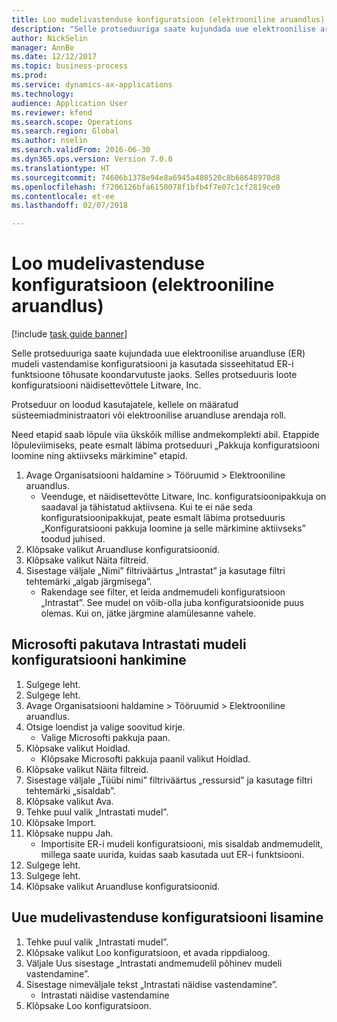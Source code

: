 ```yaml
--- 
title: Loo mudelivastenduse konfiguratsioon (elektrooniline aruandlus)
description: "Selle protseduuriga saate kujundada uue elektroonilise aruandluse (ER) mudeli vastendamise konfiguratsiooni ja kasutada sisseehitatud ER-i funktsioone tõhusate koondarvutuste jaoks."
author: NickSelin
manager: AnnBe
ms.date: 12/12/2017
ms.topic: business-process
ms.prod: 
ms.service: dynamics-ax-applications
ms.technology: 
audience: Application User
ms.reviewer: kfend
ms.search.scope: Operations
ms.search.region: Global
ms.author: nselin
ms.search.validFrom: 2016-06-30
ms.dyn365.ops.version: Version 7.0.0
ms.translationtype: HT
ms.sourcegitcommit: 74606b1378e94e8a6945a408520c8b68648970d8
ms.openlocfilehash: f7206126bfa6150078f1bfb4f7e07c1cf2819ce0
ms.contentlocale: et-ee
ms.lasthandoff: 02/07/2018

---
```

# <a name="create-a-model-mapping-configuration-er"></a>Loo mudelivastenduse konfiguratsioon (elektrooniline aruandlus)

[!include [task guide banner](../../includes/task-guide-banner.md)]

Selle protseduuriga saate kujundada uue elektroonilise aruandluse (ER) mudeli vastendamise konfiguratsiooni ja kasutada sisseehitatud ER-i funktsioone tõhusate koondarvutuste jaoks. Selles protseduuris loote konfiguratsiooni näidisettevõttele Litware, Inc. 

Protseduur on loodud kasutajatele, kellele on määratud süsteemiadministraatori või elektroonilise aruandluse arendaja roll.

Need etapid saab lõpule viia ükskõik millise andmekomplekti abil. Etappide lõpuleviimiseks, peate esmalt läbima protseduuri „Pakkuja konfiguratsiooni loomine ning aktiivseks märkimine” etapid.

1. Avage Organisatsiooni haldamine > Tööruumid > Elektrooniline aruandlus.
    * Veenduge, et näidisettevõtte Litware, Inc. konfiguratsioonipakkuja on saadaval ja tähistatud aktiivsena. Kui te ei näe seda konfiguratsioonipakkujat, peate esmalt läbima protseduuris „Konfiguratsiooni pakkuja loomine ja selle märkimine aktiivseks” toodud juhised.  
2. Klõpsake valikut Aruandluse konfiguratsioonid.
3. Klõpsake valikut Näita filtreid.
4. Sisestage väljale „Nimi” filtriväärtus „Intrastat” ja kasutage filtri tehtemärki „algab järgmisega”.
    * Rakendage see filter, et leida andmemudeli konfiguratsioon „Intrastat”. See mudel on võib-olla juba konfiguratsioonide puus olemas. Kui on, jätke järgmine alamülesanne vahele.   

## <a name="get-the-intrastat-model-configuration-provided-by-microsoft"></a>Microsofti pakutava Intrastati mudeli konfiguratsiooni hankimine
1. Sulgege leht.
2. Sulgege leht.
3. Avage Organisatsiooni haldamine > Tööruumid > Elektrooniline aruandlus.
4. Otsige loendist ja valige soovitud kirje.
    * Valige Microsofti pakkuja paan.  
5. Klõpsake valikut Hoidlad.
    * Klõpsake Microsofti pakkuja paanil valikut Hoidlad.  
6. Klõpsake valikut Näita filtreid.
7. Sisestage väljale „Tüübi nimi” filtriväärtus „ressursid” ja kasutage filtri tehtemärki „sisaldab”. 
8. Klõpsake valikut Ava.
9. Tehke puul valik „Intrastati mudel”.
10. Klõpsake Import.
11. Klõpsake nuppu Jah.
    * Importisite ER-i mudeli konfiguratsiooni, mis sisaldab andmemudelit, millega saate uurida, kuidas saab kasutada uut ER-i funktsiooni.  
12. Sulgege leht.
13. Sulgege leht.
14. Klõpsake valikut Aruandluse konfiguratsioonid.

## <a name="add-a-new-model-mapping-configuration"></a>Uue mudelivastenduse konfiguratsiooni lisamine
1. Tehke puul valik „Intrastati mudel”.
2. Klõpsake valikut Loo konfiguratsioon, et avada rippdialoog.
3. Väljale Uus sisestage „Intrastati andmemudelil põhinev mudeli vastendamine”.
4. Sisestage nimeväljale tekst „Intrastati näidise vastendamine”.
    * Intrastati näidise vastendamine  
5. Klõpsake Loo konfiguratsioon.


